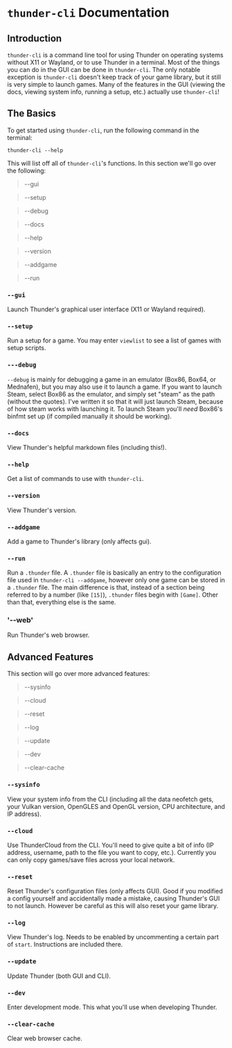 # `thunder-cli` Documentation
## Introduction
`thunder-cli` is a command line tool for using Thunder on operating systems without X11 or Wayland, or to use Thunder in a terminal. Most of the things you can do in the GUI can be done in `thunder-cli`. The only notable exception is `thunder-cli` doesn't keep track of your game library, but it still is very simple to launch games. Many of the features in the GUI (viewing the docs, viewing system info, running a setup, etc.) actually use `thunder-cli`!
## The Basics
To get started using `thunder-cli`, run the following command in the terminal:
```
thunder-cli --help
```
This will list off all of `thunder-cli`'s functions. In this section we'll go over the following:

> --gui

> --setup

> --debug

> --docs

> --help

> --version

> --addgame

> --run

### `--gui`
Launch Thunder's graphical user interface (X11 or Wayland required).
### `--setup`
Run a setup for a game. You may enter `viewlist` to see a list of games with setup scripts.
### `---debug`
`--debug` is mainly for debugging a game in an emulator (Box86, Box64, or Mednafen), but you may also use it to launch a game. If you want to launch Steam, select Box86 as the emulator, and simply set "steam" as the path (without the quotes). I've written it so that it will just launch Steam, because of how steam works with launching it. To launch Steam you'll *need* Box86's binfmt set up (if compiled manually it should be working).
### `--docs`
View Thunder's helpful markdown files (including this!).
### `--help`
Get a list of commands to use with `thunder-cli`.
### `--version`
View Thunder's version.
### `--addgame`
Add a game to Thunder's library (only affects gui).
### `--run`
Run a `.thunder` file. A `.thunder` file is basically an entry to the configuration file used in `thunder-cli --addgame`, however only one game can be stored in a `.thunder` file. The main difference is that, instead of a section being referred to by a number (like `[15]`), `.thunder` files begin with `[Game]`. Other than that, everything else is the same.
### '--web'
Run Thunder's web browser.
## Advanced Features
This section will go over more advanced features:

> --sysinfo

> --cloud

> --reset

> --log

> --update

> --dev

> --clear-cache

### `--sysinfo`
View your system info from the CLI (including all the data neofetch gets, your Vulkan version, OpenGLES and OpenGL version, CPU architecture, and IP address).
### `--cloud`
Use ThunderCloud from the CLI. You'll need to give quite a bit of info (IP address, username, path to the file you want to copy, etc.). Currently you can only copy games/save files across your local network.
### `--reset`
Reset Thunder's configuration files (only affects GUI). Good if you modified a config yourself and accidentally made a mistake, causing Thunder's GUI to not launch. However be careful as this will also reset your game library.
### `--log`
View Thunder's log. Needs to be enabled by uncommenting a certain part of `start`. Instructions are included there.
### `--update`
Update Thunder (both GUI and CLI).
### `--dev`
Enter development mode. This what you'll use when developing Thunder.
### `--clear-cache`
Clear web browser cache.
